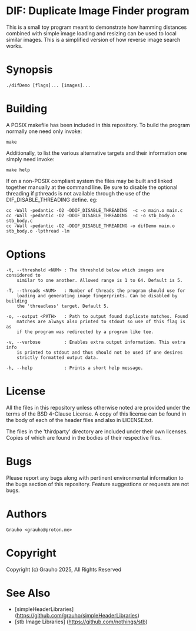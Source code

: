 # DIF: Duplicate Image Finder program
This is a small toy program meant to demonstrate how hamming distances combined 
with simple image loading and resizing can be used to local similar images. 
This is a simplified version of how reverse image search works. 

# Synopsis

    ./difDemo [flags]... [images]...

# Building
A POSIX makefile has been included in this repository. To build the program
normally one need only invoke:

    make

Additionally, to list the various alternative targets and their information
one simply need invoke:

    make help

If on a non-POSIX compliant system the files may be built and linked together
manually at the command line. Be sure to disable the optional threading if
pthreads is not available through the use of the DIF\_DISABLE\_THREADING 
define. eg:

    cc -Wall -pedantic -O2 -DDIF_DISABLE_THREADING  -c -o main.o main.c
    cc -Wall -pedantic -O2 -DDIF_DISABLE_THREADING  -c -o stb_body.o stb_body.c
    cc -Wall -pedantic -O2 -DDIF_DISABLE_THREADING -o difDemo main.o stb_body.o -lpthread -lm


# Options

    -t, --threshold <NUM> : The threshold below which images are considered to 
        similar to one another. Allowed range is 1 to 64. Default is 5.

    -T, --threads <NUM>   : Number of threads the program should use for 
        loading and generating image fingerprints. Can be disabled by building
        the 'threadless' target. Default 5.

    -o, --output <PATH>   : Path to output found duplicate matches. Found 
        matches are always also printed to stdout so use of this flag is as
        if the program was redirected by a program like tee.

    -v, --verbose         : Enables extra output information. This extra info
        is printed to stdout and thus should not be used if one desires 
        strictly formatted output data.

    -h, --help            : Prints a short help message. 

# License
All the files in this repository unless otherwise noted are provided under the 
terms of the BSD 4-Clause License. A copy of this license can be found in the 
body of each of the header files and also in LICENSE.txt. 

The files in the 'thirdparty' directory are included under their own licenses.
Copies of which are found in the bodies of their respective files. 

# Bugs
Please report any bugs along with pertinent environmental information to the 
bugs section of this repository. Feature suggestions or requests are not bugs. 

# Authors
    Grauho <grauho@proton.me>

# Copyright 
Copyright (c) Grauho 2025, All Rights Reserved

# See Also
* [simpleHeaderLibraries] (https://github.com/grauho/simpleHeaderLibraries)
* [stb Image Libraries] (https://github.com/nothings/stb)
